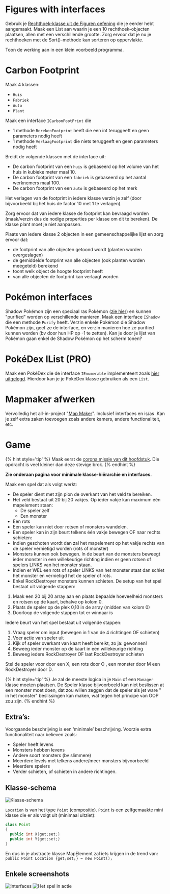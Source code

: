 # Figures with interfaces
Gebruik je [Rechthoek-klasse uit de Figuren oefening](../8_klassen/A_practica.md#figures) die je eerder  hebt aangemaakt. Maak een List aan waarin je een 10 rechthoek-objecten plaatsen, allen met een verschillende grootte. Zorg ervoor dat je nu je rechthoeken met de Sort()-methode kan sorteren op oppervlakte.


Toon de werking aan in een klein voorbeeld programma. 

# Carbon Footprint

Maak 4 klassen:
* ``Huis``
* ``Fabriek``
* ``Auto``
* ``Plant``

Maak een interface ``ICarbonFootPrint`` die 
* 1 methode ``BerekenFootprint`` heeft die een int teruggeeft en geen parameters nodig heeft
* 1 methode ``VerlaagFootprint`` die niets teruggeeft en geen parameters nodig heeft

Breidt de volgende klassen met de interface uit:
* De carbon footprint van een ``huis`` is gebaseerd op het volume van het huis in kubieke meter maal 10.
* De carbon footprint van een ``fabriek`` is gebaseerd op het aantal werknemers maal 100. 
* De carbon footprint van een ``auto`` is gebaseerd op het merk

Het verlagen van de footprint in iedere klasse verzin je zelf (door bijvoorbeeld bij het huis de factor 10 met 1 te verlagen).

Zorg ervoor dat van iedere klasse de footprint kan bevraagd worden (maak/verzin dus de nodige properties per klasse om dit te bereken). De klasse plant moet je niet aanpassen.

Plaats van iedere klasse 2 objecten  in een gemeenschappelijke lijst en zorg ervoor dat:
* de footprint van alle objecten getoond wordt (planten worden overgeslagen)
* de gemiddelde footprint van alle objecten (ook planten worden meegeteld) berekend
* toont welk object de hoogte footprint heeft
* van alle objecten de footprint kan verlaagt worden

# Pokémon interfaces

Shadow Pokémon zijn een speciaal ras Pokémon ([zie hier](https://bulbapedia.bulbagarden.net/wiki/Shadow_Pok%C3%A9mon)) en kunnen "purified" worden op verschillende manieren. Maak een interface ``IShadow`` die een methode ``Purify`` heeft. Verzin enkele Pokémon die Shadow Pokémon zijn, geef ze de interface, en verzin manieren hoe ze purified kunnen worden (bv door hun HP op -1 te zetten).
Kan je door je lijst van Pokémon gaan enkel de Shadow Pokémon op het scherm tonen?

# PokéDex IList (PRO)
Maak een PokéDex die de interface ``IEnumerable`` implementeert zoals [hier uitgelegd](https://docs.microsoft.com/en-us/dotnet/api/system.collections.ienumerable?view=netcore-3.1). Hierdoor kan je je PokéDex klasse gebruiken als een  ``List``.

# Mapmaker afwerken

Vervolledig het all-in-project  "[Map Maker](../A_DEEL2_AllInOne/1_MapMapker.md)". Inclusief interfaces en is/as .Kan je zelf extra zaken toevoegen zoals andere kamers, andere functionaliteit, etc.

# Game

{% hint style='tip' %}
Maak eerst de [corona missie van dit hoofdstuk](../16_interfaces/coronamissie.md). Die opdracht is veel kleiner dan deze stevige brok.
{% endhint %}

**Zie onderaan pagina voor minimale klasse-hiërarchie en interfaces.**

Maak een spel dat als volgt werkt:
* De speler dient met zijn pion de overkant van het veld te bereiken.
* Het veld bestaat uit 20 bij 20 vakjes. Op ieder vakje kan maximum één mapelement staan: 
  * De speler zelf
  * Een monster
*	Een rots
*	Een speler kan niet door rotsen of monsters wandelen. 
*	Een speler kan in zijn beurt telkens één vakje bewegen OF naar rechts schieten:
  *	Indien geschoten wordt dan zal het mapelement op het vakje rechts van de speler vernietigd worden (rots of monster)
*	Monsters kunnen ook bewegen. In de beurt van de monsters beweegt ieder monster in een willekeurige richting indien er geen rotsen of spelers LINKS van het monster staan.
  *	Indien er WEL een rots of speler LINKS van het monster staat dan schiet het monster en vernietigd het de speler of rots.
*	Enkel RockDestroyer monsters kunnen schieten.
De setup van het spel bestaat uit volgende stappen:
1. Maak een 20 bij 20 array aan en plaats bepaalde hoeveelheid monsters en rotsen op de kaart, behalve op kolom 0.
2. Plaats de speler op de plek 0,10 in de array (midden van kolom 0)
3. Doorloop de volgende stappen tot er winnaar is

Iedere beurt van het spel bestaat uit volgende stappen:
1. Vraag speler om input (bewegen in 1 van de 4 richtingen OF schieten)
2. Voer actie van speler uit
3. Kijk of speler overkant van kaart heeft bereikt, zo ja: gewonnen!
4. Beweeg ieder monster op de kaart in een willekeurige richting
5. Beweeg iedere RockDestroyer OF laat RockDestroyer schieten
 

Stel de speler voor door een X, een rots door O , een monster door M een RockDestroyer door D.

{% hint style='tip' %}
Je zal de meeste logica in je ``Main`` of een ``Manager`` klasse moeten plaatsen. De Speler klasse bijvoorbeeld kan niet beslissen at een monster moet doen, dat zou willen zeggen dat de speler als jet ware " in het monster" beslissingen kan maken, wat tegen het principe van OOP zou zijn.
{% endhint %}


## Extra’s:
Voorgaande beschrijving is een ‘minimale’ beschrijving. Voorzie extra functionaliteit naar believen zoals:
* Speler heeft levens
* Monsters hebben levens
* Andere soort monsters (bv slimmere)
* Meerdere levels met telkens andere/meer monsters bijvoorbeeld
* Meerdere spelers
* Verder schieten, of schieten in andere richtingen.

## Klasse-schema
![Klasse-schema](../assets/9_interfaces/practgame.png)

``Location`` is van het type ``Point`` (compositie). ``Point`` is een zelfgemaakte mini klasse die er als volgt uit (minimaal uitziet): 
```java
class Point
{
  public int X{get;set;}
  public int Y{get;set;}
}
```

En dus in je abstracte klasse MapElement zal iets krijgen in de trend van: ``public Point Location {get;set;} = new Point();``

## Enkele screenshots

![Interfaces](../assets/9_interfaces/practgame2.png)
![Het spel in actie](../assets/9_interfaces/practgame3.png)



